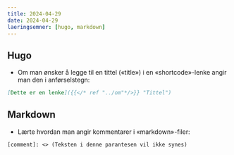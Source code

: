 ```yaml
---
title: 2024-04-29
date: 2024-04-29
laeringsemner: [hugo, markdown]
---
```


## Hugo
* Om man ønsker å legge til en tittel («title») i en «shortcode»-lenke angir man den i anførselstegn:
```md
[Dette er en lenke]({{</* ref "../om"*/>}} "Tittel")
```
## Markdown
* Lærte hvordan man angir kommentarer i «markdown»-filer:
```text
[comment]: <> (Teksten i denne parantesen vil ikke synes)
```

